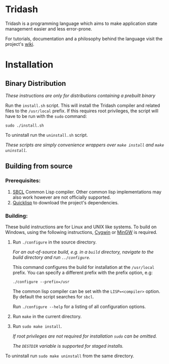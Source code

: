Tridash
=======

Tridash is a programming language which aims to make application state
management easier and less error-prone.

For tutorials, documentation and a philosophy behind the language
visit the project's
[wiki](https://github.com/alex-gutev/tridash/wiki).


Installation
============

Binary Distribution
-------------------

_These instructions are only for distributions containing a prebuilt
binary_

Run the `install.sh` script. This will install the Tridash compiler
and related files to the `/usr/local` prefix. If this requires root
privileges, the script will have to be run with the `sudo` command:

`sudo ./install.sh`

To uninstall run the `uninstall.sh` script.

_These scripts are simply convenience wrappers over `make install` and
`make uninstall`._

Building from source
--------------------

### Prerequisites:

1. [SBCL](http://www.sbcl.org) Common Lisp compiler. Other common lisp
   implementations may also work however are not officially supported.
2. [Quicklisp](https://www.quicklisp.org/beta/) to download the
   project's dependencies.

### Building:

These build instructions are for Linux and UNIX like systems. To build
on Windows, using the following instructions,
[Cygwin](https://www.cygwin.com) or [MinGW](http://www.mingw.org) is
required.

1. Run `./configure` in the source directory.

   _For an out-of-source build, e.g. in a `build` directory, navigate
   to the build directory and run `../configure`._

   This command configures the build for installation at the
   `/usr/local` prefix. You can specify a different prefix with the
   prefix option, e.g:

   `./configure --prefix=/usr`

   The common lisp compiler can be set with the `LISP=<compiler>`
   option. By default the script searches for `sbcl`.

   Run `./configure --help` for a listing of all configuration
   options.

1. Run `make` in the current directory.

2. Run `sudo make install`.

   _If root privileges are not required for installation `sudo` can be omitted._

   _The `DESTDIR` variable is supported for staged installs._

To uninstall run `sudo make uninstall` from the same directory.
